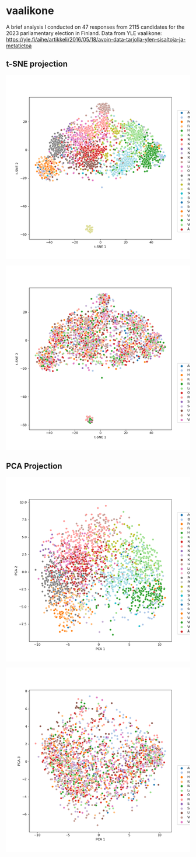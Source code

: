 # vaalikone
A brief analysis I conducted on 47 responses from 2115 candidates for the 2023 parliamentary election in Finland. Data from YLE vaalikone: https://yle.fi/aihe/artikkeli/2016/05/18/avoin-data-tarjolla-ylen-sisaltoja-ja-metatietoa

## t-SNE projection

![alt text](https://github.com/lutrarutra/vaalikone/blob/main/figures/puolue_tsne.png?raw=true)

![alt text](https://github.com/lutrarutra/vaalikone/blob/main/figures/vaalipiiri_tsne.png?raw=true)

## PCA Projection

![alt text](https://github.com/lutrarutra/vaalikone/blob/main/figures/puolue_pca.png?raw=true)

![alt text](https://github.com/lutrarutra/vaalikone/blob/main/figures/vaalipiiri_pca.png?raw=true)
